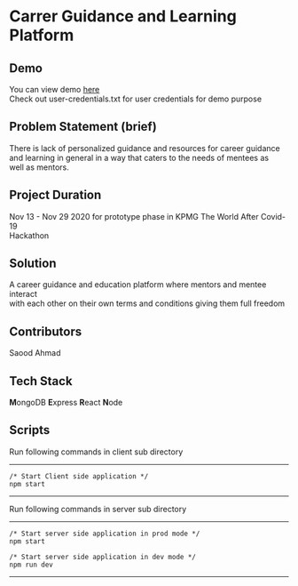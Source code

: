 # Carrer Guidance and Learning Platform

## Demo

You can view demo [here](https://angry-ritchie-314aa8.netlify.app/) \
Check out user-credentials.txt for user credentials for demo purpose

## Problem Statement (brief)

There is lack of personalized guidance and resources for career guidance \
and learning in general in a way that caters to the needs of mentees as \
well as mentors.

## Project Duration

Nov 13 - Nov 29 2020 for prototype phase in KPMG The World After Covid-19 \
Hackathon

## Solution

A career guidance and education platform where mentors and mentee interact \
with each other on their own terms and conditions giving them full freedom

## Contributors

Saood Ahmad

## Tech Stack

**M**ongoDB **E**xpress **R**eact **N**ode

## Scripts

Run following commands in client sub directory

---

    /* Start Client side application */
    npm start

---

Run following commands in server sub directory

---

    /* Start server side application in prod mode */
    npm start

    /* Start server side application in dev mode */
    npm run dev

---
